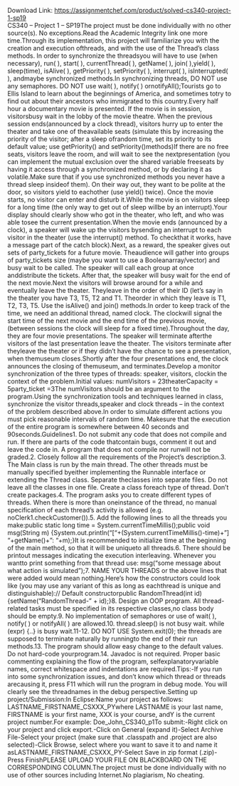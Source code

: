 Download Link: https://assignmentchef.com/product/solved-cs340-project-1-sp19
<br>
CS340 – Project 1 – SP19The project must be done individually with no other source(s). No exceptions.Read the Academic Integrity link one more time.Through its implementation, this project will familiarize you with the creation and execution ofthreads, and with the use of the Thread’s class methods. In order to synchronize the threadsyou will have to use (when necessary), run( ), start( ), currentThread( ), getName( ), join( ),yield( ), sleep(time), isAlive( ), getPriority( ), setPriority( ), interrupt( ), isInterrupted( ), andmaybe synchronized methods.In synchronizing threads, DO NOT use any semaphores. DO NOT use wait( ), notify( ) ornotifyAll();Tourists go to Ellis Island to learn about the beginnings of America, and sometimes totry to find out about their ancestors who immigrated to this country.Every half hour a documentary movie is presented. If the movie is in session, visitorsbusy wait in the lobby of the movie theatre. When the previous session ends(announced by a clock thread), visitors hurry up to enter the theater and take one of theavailable seats (simulate this by increasing the priority of the visitor; after a sleep ofrandom time, set its priority to its default value; use getPriority() and setPriority()methods)If there are no free seats, visitors leave the room, and will wait to see the nextpresentation (you can implement the mutual exclusion over the shared variable freeseats by having it access through a synchronized method, or by declaring it as volatile.Make sure that if you use synchronized methods you never have a thread sleep insideof them). On their way out, they want to be polite at the door, so visitors yield to eachother (use yield() twice). Once the movie starts, no visitor can enter and disturb it.While the movie is on visitors sleep for a long time (the only way to get out of sleep willbe by an interrupt).Your display should clearly show who got in the theater, who left, and who was able tosee the current presentation.When the movie ends (announced by a clock), a speaker will wake up the visitors bysending an interrupt to each visitor in the theater (use the interrupt() method. To checkthat it works, have a message part of the catch block).Next, as a reward, the speaker gives out sets of party_tickets for a future movie. Theaudience will gather into groups of party_tickets size (maybe you want to use a Booleanarray/vector) and busy wait to be called. The speaker will call each group at once anddistribute the tickets. After that, the speaker will busy wait for the end of the next movie.Next the visitors will browse around for a while and eventually leave the theater. Theyleave in the order of their ID (let’s say in the theater you have T3, T5, T2 and T1. Theorder in which they leave is T1, T2, T3, T5. Use the isAlive() and join() methods.In order to keep track of the time, we need an additional thread, named clock. The clockwill signal the start time of the next movie and the end time of the previous movie,(between sessions the clock will sleep for a fixed time).Throughout the day, they are four movie presentations. The speaker will terminate afterthe visitors of the last presentation leave the theater. The visitors terminate after theyleave the theater or if they didn’t have the chance to see a presentation, when themuseum closes.Shortly after the four presentations end, the clock announces the closing of themuseum, and terminates.Develop a monitor synchronization of the three types of threads: speaker, visitors, clockin the context of the problem.Initial values: numVisitors = 23theaterCapacity = 5party_ticket =3The numVisitors should be an argument to the program.Using the synchronization tools and techniques learned in class, synchronize the visitor threads,speaker and clock threads – in the context of the problem described above.In order to simulate different actions you must pick reasonable intervals of random time. Makesure that the execution of the entire program is somewhere between 40 seconds and 90seconds.Guidelines1. Do not submit any code that does not compile and run. If there are parts of the code thatcontain bugs, comment it out and leave the code in. A program that does not compile nor runwill not be graded.2. Closely follow all the requirements of the Project’s description.3. The Main class is run by the main thread. The other threads must be manually specified byeither implementing the Runnable interface or extending the Thread class. Separate theclasses into separate files. Do not leave all the classes in one file. Create a class foreach type of thread. Don’t create packages.4. The program asks you to create different types of threads. When there is more than oneinstance of the thread, no manual specification of each thread’s activity is allowed (e.g. noClerk1.checkCustomer()).5. Add the following lines to all the threads you make:public static long time = System.currentTimeMillis();public void msg(String m) {System.out.println(“[“+(System.currentTimeMillis()-time)+”] “+getName()+”: “+m);}It is recommended to initialize time at the beginning of the main method, so that it will be uniqueto all threads.6. There should be printout messages indicating the execution interleaving. Whenever you wantto print something from that thread use: msg(“some message about what action is simulated”);7. NAME YOUR THREADS or the above lines that were added would mean nothing.Here’s how the constructors could look like (you may use any variant of this as long as eachthread is unique and distinguishable):// Default constructorpublic RandomThread(int id) {setName(“RandomThread-” + id);}8. Design an OOP program. All thread-related tasks must be specified in its respective classes,no class body should be empty.9. No implementation of semaphores or use of wait( ), notify( ) or notifyAll( ) are allowed.10. thread.sleep() is not busy wait. while (expr) {..} is busy wait.11-12. DO NOT USE System.exit(0); the threads are supposed to terminate naturally by runningto the end of their run methods.13. The program should allow easy change to the default values. Do not hard-code yourprogram.14. Javadoc is not required. Proper basic commenting explaining the flow of the program, selfexplanatoryvariable names, correct whitespace and indentations are required.Tips:-If you run into some synchronization issues, and don’t know which thread or threads arecausing it, press F11 which will run the program in debug mode. You will clearly see the threadnames in the debug perspective.Setting up project/Submission:In Eclipse:Name your project as follows: LASTNAME_FIRSTNAME_CSXXX_PYwhere LASTNAME is your last name, FIRSTNAME is your first name, XXX is your course, andY is the current project number.For example: Doe_John_CS340_p1To submit:-Right click on your project and click export.-Click on General (expand it)-Select Archive File-Select your project (make sure that .classpath and .project are also selected)-Click Browse, select where you want to save it to and name it asLASTNAME_FIRSTNAME_CSXXX_PY-Select Save in zip format (.zip)-Press FinishPLEASE UPLOAD YOUR FILE ON BLACKBOARD ON THE CORRESPONDING COLUMN.The project must be done individually with no use of other sources including Internet.No plagiarism, No cheating.
